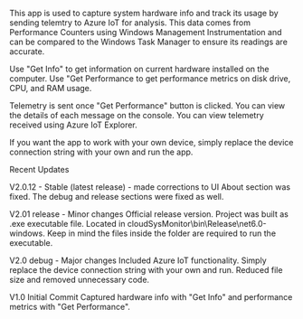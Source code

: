 This app is used to capture system hardware info and track its usage by sending telemtry to Azure IoT for analysis.
This data comes from Performance Counters using Windows Management Instrumentation and can be compared to the Windows Task Manager to ensure its readings are accurate.

Use "Get Info" to get information on current hardware installed on the computer.
Use "Get Performance to get performance metrics on disk drive, CPU, and RAM usage.

Telemetry is sent once "Get Performance" button is clicked. You can view the details of each message on the console.
You can view telemetry received using Azure IoT Explorer.

If you want the app to work with your own device, simply replace the device connection string with your own and run the app. 

Recent Updates

V2.0.12 - Stable (latest release) - made corrections to UI
About section was fixed. The debug and release sections were fixed as well.

V2.01 release - Minor changes
Official release version. Project was built as .exe executable file. Located in cloudSysMonitor\bin\Release\net6.0-windows. Keep in mind the files inside the folder are required to run the executable.

V2.0 debug - Major changes
Included Azure IoT functionality. Simply replace the device connection string with your own and run. Reduced file size and removed unnecessary code.

V1.0 Initial Commit
Captured hardware info with "Get Info" and performance metrics with "Get Performance".
